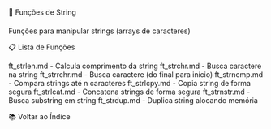 📝 Funções de String

Funções para manipular strings (arrays de caracteres)

📋 Lista de Funções

ft_strlen.md - Calcula comprimento da string
ft_strchr.md - Busca caractere na string
ft_strrchr.md - Busca caractere (do final para início)
ft_strncmp.md - Compara strings até n caracteres
ft_strlcpy.md - Copia string de forma segura
ft_strlcat.md - Concatena strings de forma segura
ft_strnstr.md - Busca substring em string
ft_strdup.md - Duplica string alocando memória


📚 Voltar ao Índice
